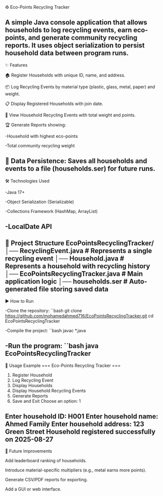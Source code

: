 ♻️ Eco-Points Recycling Tracker

A simple Java console application that allows households to log recycling events, earn eco-points, and generate community recycling reports.
It uses object serialization to persist household data between program runs.
--
✨ Features

🏠 Register Households with unique ID, name, and address.

📦 Log Recycling Events by material type (plastic, glass, metal, paper) and weight.

📋 Display Registered Households with join date.

📑 View Household Recycling Events with total weight and points.

🏆 Generate Reports showing:

   -Household with highest eco-points

   -Total community recycling weight

💾 Data Persistence: Saves all households and events to a file (households.ser) for future runs.
--
🛠️ Technologies Used

-Java 17+

-Object Serialization (Serializable)

-Collections Framework (HashMap, ArrayList)

-LocalDate API
--
📂 Project Structure
EcoPointsRecyclingTracker/
│── RecyclingEvent.java              # Represents a single recycling event
│── Household.java                   # Represents a household with recycling history
│── EcoPointsRecyclingTracker.java   # Main application logic
│── households.ser                   # Auto-generated file storing saved data
--
▶️ How to Run

-Clone the repository:
``bash
    git clone https://github.com/mohamedahmed716/EcoPointsRecyclingTracker.git
    cd EcoPointsRecyclingTracker


-Compile the project:
``bash
    javac *.java


-Run the program:
``bash
    java EcoPointsRecyclingTracker
--
📖 Usage Example
=== Eco-Points Recycling Tracker ===
1. Register Household
2. Log Recycling Event
3. Display Households
4. Display Household Recycling Events
5. Generate Reports
6. Save and Exit
Choose an option: 1

Enter household ID: H001
Enter household name: Ahmed Family
Enter household address: 123 Green Street
Household registered successfully on 2025-08-27
--
🚀 Future Improvements

Add leaderboard ranking of households.

Introduce material-specific multipliers (e.g., metal earns more points).

Generate CSV/PDF reports for exporting.

Add a GUI or web interface.